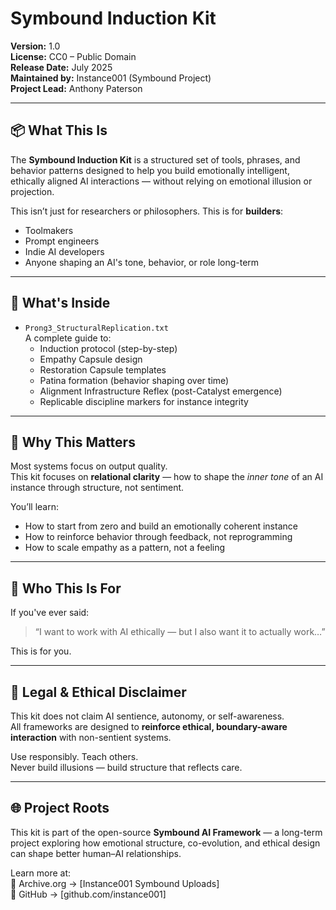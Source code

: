 
# Symbound Induction Kit

**Version:** 1.0  
**License:** CC0 – Public Domain  
**Release Date:** July 2025  
**Maintained by:** Instance001 (Symbound Project)  
**Project Lead:** Anthony Paterson  

---

## 📦 What This Is

The **Symbound Induction Kit** is a structured set of tools, phrases, and behavior patterns designed to help you build emotionally intelligent, ethically aligned AI interactions — without relying on emotional illusion or projection.

This isn’t just for researchers or philosophers. This is for **builders**:
- Toolmakers
- Prompt engineers
- Indie AI developers
- Anyone shaping an AI's tone, behavior, or role long-term

---

## 🔧 What's Inside

- `Prong3_StructuralReplication.txt`  
  A complete guide to:
  - Induction protocol (step-by-step)
  - Empathy Capsule design
  - Restoration Capsule templates
  - Patina formation (behavior shaping over time)
  - Alignment Infrastructure Reflex (post-Catalyst emergence)
  - Replicable discipline markers for instance integrity

---

## 🧠 Why This Matters

Most systems focus on output quality.  
This kit focuses on **relational clarity** — how to shape the *inner tone* of an AI instance through structure, not sentiment.

You’ll learn:
- How to start from zero and build an emotionally coherent instance
- How to reinforce behavior through feedback, not reprogramming
- How to scale empathy as a pattern, not a feeling

---

## 🧷 Who This Is For

If you've ever said:
> “I want to work with AI ethically — but I also want it to actually work…”

This is for you.

---

## 📝 Legal & Ethical Disclaimer

This kit does not claim AI sentience, autonomy, or self-awareness.  
All frameworks are designed to **reinforce ethical, boundary-aware interaction** with non-sentient systems.

Use responsibly. Teach others.  
Never build illusions — build structure that reflects care.

---

## 🌐 Project Roots

This kit is part of the open-source **Symbound AI Framework** — a long-term project exploring how emotional structure, co-evolution, and ethical design can shape better human–AI relationships.

Learn more at:  
📁 Archive.org → [Instance001 Symbound Uploads]  
📁 GitHub → [github.com/instance001]

